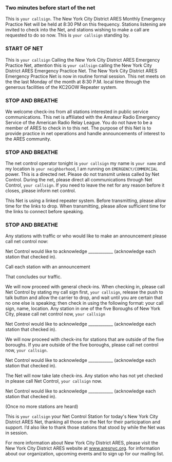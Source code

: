 ### Two minutes before start of the net

This is ```your callsign```. The New York City District ARES Monthly Emergency Practice Net will be held at 8:30 PM on this frequency. Stations listening are invited to check into the Net, and stations wishing to make a call are requested to do so now. This is ```your callsign``` standing by.

### START OF NET

This is ```your callsign``` Calling the New York City District ARES Emergency Practice Net, attention this is ```your callsign``` calling the New York City District ARES Emergency Practice Net. The New York City District ARES Emergency Practice Net is now in routine formal session. This net meets on the the last Monday of the month at 8:30 P.M. local time through the generous facilities of the KC2GOW Repeater system. 

### STOP AND BREATHE

We welcome check­-ins from all stations interested in public service communications. This net is affiliated with the Amateur Radio Emergency Service of the American Radio Relay League. You do not have to be a member of ARES to check in to this net. The purpose of this Net is to provide practice in net operations and handle announcements of interest to the ARES community.

### STOP AND BREATHE

The net control operator tonight is ```your callsign``` my name is ```your name``` and my location is ```your neighborhood```, I am running on ```EMERGENCY/COMMERCIAL``` power. This is a directed net. Please do not transmit unless called by Net Control. During the net, please direct all communications through Net Control, ```your callsign```. If you need to leave the net for any reason before it closes, please inform net control.

This Net is using a linked repeater system. Before transmitting, please allow time for the links to drop. When transmitting, please allow sufficient time for the links to connect before speaking.

### STOP AND BREATHE

Any stations with traffic or who would like to make an announcement please call net control now:

Net Control would like to acknowledge ____________ (acknowledge each station that checked in).

Call each station with an announcement

That concludes our traffic.

We will now proceed with general check-ins. When checking in, please call Net Control by stating my call sign first, ```your callsign```, release the push to talk button and allow the carrier to drop, and wait until you are certain that no one else is speaking; then check in using the following format: your call sign, name, location. Any station in one of the five Boroughs of New York City, please call net control now, ```your callsign```

Net Control would like to acknowledge ____________ (acknowledge each station that checked in).

We will now proceed with check-ins for stations that are outside of the five boroughs. If you are outside of the five boroughs, please call net control now, ```your callsign```.

Net Control would like to acknowledge ____________ (acknowledge each station that checked in).

The Net will now take late check-ins. Any station who has not yet checked in please call Net Control, ```your callsign``` now.

Net Control would like to acknowledge ____________ (acknowledge each station that checked in).

(Once no more stations are heard)

This is ```your callsign``` your Net Control Station for today's New York City District ARES Net, thanking all those on the Net for their participation and support. I’d also like to thank those stations that stood by while the Net was in session.

For more information about New York City District ARES, please visit the New York City District ARES website at www.aresnyc.org. for information about our organization, upcoming events and to sign up for our mailing list.